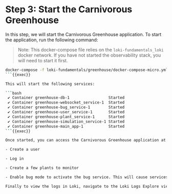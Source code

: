 # Step 3: Start the Carnivorous Greenhouse

In this step, we will start the Carnivorous Greenhouse application. To start the application, run the following command:

> Note: This docker-compose file relies on the `loki-fundamentals_loki` docker network. If you have not started the observability stack, you will need to start it first.
```bash
docker-compose -f loki-fundamentals/greenhouse/docker-compose-micro.yml up -d --build 
```{{exec}}

This will start the following services:

```bash
 ✔ Container greenhouse-db-1                 Started                                                         
 ✔ Container greenhouse-websocket_service-1  Started 
 ✔ Container greenhouse-bug_service-1        Started
 ✔ Container greenhouse-user_service-1       Started
 ✔ Container greenhouse-plant_service-1      Started
 ✔ Container greenhouse-simulation_service-1 Started
 ✔ Container greenhouse-main_app-1           Started
```{{exec}}

Once started, you can access the Carnivorous Greenhouse application at [http://localhost:5005]({{TRAFFIC_HOST1_5005}}). Generate some logs by interacting with the application in the following ways:

- Create a user

- Log in

- Create a few plants to monitor

- Enable bug mode to activate the bug service. This will cause services to fail and generate additional logs.

Finally to view the logs in Loki, navigate to the Loki Logs Explore view in Grafana at [http://localhost:3000/a/grafana-lokiexplore-app/explore]({{TRAFFIC_HOST1_3000}}/a/grafana-lokiexplore-app/explore).
